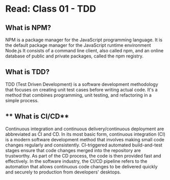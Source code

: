 # Read: Class 01 - TDD


## **What is NPM?**

NPM is a package manager for the JavaScript programming language.
It is the default package manager for the JavaScript runtime environment Node.js
It consists of a command line client, also called npm, and an online database
of public and private packages, called the npm registry.

## **What is TDD?**
TDD (Test Driven Development) is a software development methodology that focuses on creating unit test cases before writing actual code. It's a method that combines programming, unit testing, and refactoring in a simple process.



## ** What is CI/CD**

Continuous integration and continuous delivery/continuous deployment are abbreviated as CI and CD. In its most basic form, continuous integration (CI) is a modern software development method that involves making small code changes regularly and consistently. CI-triggered automated build-and-test stages ensure that code changes merged into the repository are trustworthy. As part of the CD process, the code is then provided fast and effectively. In the software industry, the CI/CD pipeline refers to the automation that allows continuous code changes to be delivered quickly and securely to production from developers' desktops.